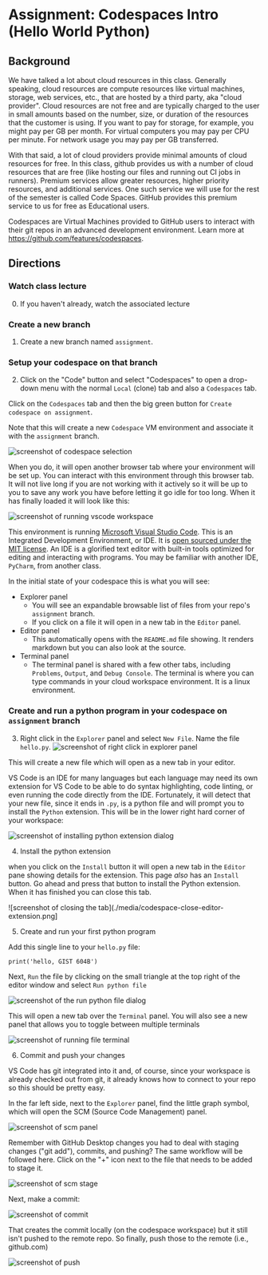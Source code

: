 # Assignment: Codespaces Intro (Hello World Python)
## Background

We have talked a lot about cloud resources in this class. Generally speaking, cloud resources are compute resources like virtual machines, storage, web services, etc., that are hosted by a third party, aka "cloud provider". Cloud resources are not free and are typically charged to the user in small amounts based on the number, size, or duration of the resources that the customer is using. If you want to pay for storage, for example, you might pay per GB per month. For virtual computers you may pay per CPU per minute. For network usage you may pay per GB transferred. 

With that said, a lot of cloud providers provide minimal amounts of cloud resources for free. In this class, github provides us with a number of cloud resources that are free (like hosting our files and running out CI jobs in runners). Premium services allow greater resources, higher priority resources, and additional services. One such service we will use for the rest of the semester is called Code Spaces. GitHub provides this premium service to us for free as Educational users. 

Codespaces are Virtual Machines provided to GitHub users to interact with their git repos in an advanced development environment. Learn more at https://github.com/features/codespaces. 


## Directions
### Watch class lecture
0. If you haven't already, watch the associated lecture

### Create a new branch
1. Create a new branch named `assignment`.

### Setup your codespace on that branch
2. Click on the "Code" button and select "Codespaces" to open a drop-down menu with the normal `Local` (clone) tab and also a `Codespaces` tab. 

Click on the `Codespaces` tab and then the big green button for `Create codespace on assignment`.

Note that this will create a new `Codespace` VM environment and associate it with the `assignment` branch. 

![screenshot of codespace selection](./media/codespace-on-codespace.png)

When you do, it will open another browser tab where your environment will be set up. You can interact with this environment through this browser tab. It will not live long if you are not working with it actively so it will be up to you to save any work you have before letting it go idle for too long. When it has finally loaded it will look like this:

![screenshot of running vscode workspace](./media/codespace_created.png)

This environment is running [Microsoft Visual Studio Code](https://code.visualstudio.com/). This is an Integrated Development Environment, or IDE. It is [open sourced under the MIT license](https://github.com/microsoft/vscode). An IDE is a glorified text editor with built-in tools optimized for editing and interacting with programs. You may be familiar with another IDE, `PyCharm`, from another class.


In the initial state of your codespace this is what you will see:

- Explorer panel
  - You will see an expandable browsable list of files from your repo's `assignment` branch.
  - If you click on a file it will open in a new tab in the `Editor` panel.
- Editor panel
  - This automatically opens with the `README.md` file showing. It renders markdown but you can also look at the source.
- Terminal panel
  - The terminal panel is shared with a few other tabs, including `Problems`, `Output`, and `Debug Console`. The terminal is where you can type commands in your cloud workspace environment. It is a linux environment. 

### Create and run a python program in your codespace on `assignment` branch

3. Right click in the `Explorer` panel and select `New File`. Name the file `hello.py`.
![screenshot of right click in explorer panel](./media/codespace-new-file.png)

This will create a new file which will open as a new tab in your editor.

VS Code is an IDE for many languages but each language may need its own extension for VS Code to be able to do syntax highlighting, code linting, or even running the code directly from the IDE. Fortunately, it will detect that your new file, since it ends in `.py`, is a python file and will prompt you to install the `Python` extension. This will be in the lower right hard corner of your workspace:

![screenshot of installing python extension dialog](./media/codespace-python-extension.png)

4. Install the python extension

when you click on the `Install` button it will open a new tab in the `Editor` pane showing details for the extension. This page _also_ has an `Install` button. Go ahead and press that button to install the Python extension. When it has finished you can close this tab.

![screenshot of closing the tab](./media/codespace-close-editor-extension.png]

5. Create and run your first python program

Add this single line to your `hello.py` file:

```
print('hello, GIST 604B')
```

Next, `Run` the file by clicking on the small triangle at the top right of the editor window and select `Run python file`

![screenshot of the run python file dialog](./media/run-python-file.png)

This will open a new tab over the `Terminal` panel. You will also see a new panel that allows you to toggle between multiple terminals

![screenshot of running file terminal](./media/codespace-run-file-output.png)

6. Commit and push your changes

VS Code has git integrated into it and, of course, since your workspace is already checked out from git, it already knows how to connect to your repo so this should be pretty easy.

In the far left side, next to the `Explorer` panel, find the little graph symbol, which will open the SCM (Source Code Management) panel.

![screenshot of scm panel](./media/codespace-scm.png)

Remember with GitHub Desktop changes you had to deal with staging changes ("git add"), commits, and pushing? The same workflow will be followed here. Click on the "+" icon next to the file that needs to be added to stage it.

![screenshot of scm stage](./media/scm-stage-changes.png)

Next, make a commit:

![screenshot of commit](./media/scm-commit-staged.png)

That creates the commit locally (on the codespace workspace) but it still isn't pushed to the remote repo. So finally, push those to the remote (i.e., github.com)

![screenshot of push](./media/git-push.png)





